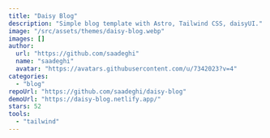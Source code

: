 ```yaml
---
title: "Daisy Blog"
description: "Simple blog template with Astro, Tailwind CSS, daisyUI."
image: "/src/assets/themes/daisy-blog.webp"
images: []
author:
  url: "https://github.com/saadeghi"
  name: "saadeghi"
  avatar: "https://avatars.githubusercontent.com/u/7342023?v=4"
categories:
  - "blog"
repoUrl: "https://github.com/saadeghi/daisy-blog"
demoUrl: "https://daisy-blog.netlify.app/"
stars: 52
tools:
  - "tailwind"
---
```

